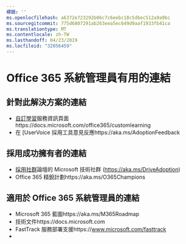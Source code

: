 ```yaml
---
標題: ''
ms.openlocfilehash: a6372e723292b06c7c6eebc18c5dbec512a9a9bc
ms.sourcegitcommit: 775d6807291ab263eea5ec649d9aaf1933fb41ca
ms.translationtype: MT
ms.contentlocale: zh-TW
ms.lasthandoff: 04/23/2019
ms.locfileid: "32056459"
---
```

# <a name="helpful-links-for-office-365-administrators"></a>Office 365 系統管理員有用的連結

## <a name="links-for-this-solution"></a>針對此解決方案的連結

- [自訂學習](https://docs.microsoft.com/office365/customlearning)服務資訊頁面https://docs.microsoft.com/office365/customlearning
- 在 [UserVoice 採用工具意見反應https://aka.ms/AdoptionFeedback 

## <a name="links-for-adoption-success-owners"></a>採用成功擁有者的連結
- [採用社群](https://aka.ms/DriveAdoption)論壇的 Microsoft 技術社群 (https://aka.ms/DriveAdoption)
- Office 365 精銳計劃https://aka.ms/O365Champions 

## <a name="links-for-office-365-administrators"></a>適用於 Office 365 系統管理員的連結
- Microsoft 365 藍圖https://aka.ms/M365Roadmap
- 技術文件https://docs.microsoft.com
- FastTrack 服務部署支援https://www.microsoft.com/fasttrack
- 

